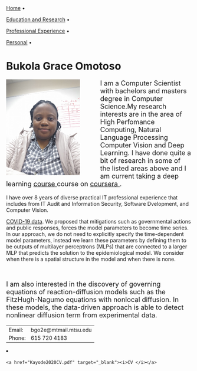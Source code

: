 


<div class="info2">
<a href="">Home</a>
<span class="spaced">•</span>

<a href="research.html">Education and Research</a>
<span class="spaced">•</span>

<a href="teaching.html">Professional Experience</a>
<span class="spaced">•</span>

<a href="personal.html">Personal</a>
<span class="spaced">•</span>

</div>

<div id="container">
<p id="content">
</p><h1>Bukola Grace Omotoso</h1>

<img src="grace_photo.jpg" alt="Picture of Grace Omotoso" width="200" height="260" align="left" style="margin-top: 0px; margin-right: 55px; margin-bottom: 0px; margin-left: 0px;">

<p style="font-size: 18px;">
I am a Computer Scientist with bachelors and masters degree in Computer Science.My research interests are in the area of High Perfomance Computing, Natural Language Processing Computer Vision and Deep Learning. 
I have done quite a bit of research in some of the listed areas above and I am current taking a deep learning <a href="https://www.coursera.org/specializations/deep-learning
" target="_blank">course </a>course on  <a href="https://www.coursera.org
" target="_blank">coursera </a>. <p> I have over 8 years of diverse practical IT professional experience that includes from IT Audit and Information Security, Software Dvelopment, and Computer Vision.</p>
<a href="https://github.com/CSSEGISandData/COVID-19/tree/master/csse_covid_19_data/csse_covid_19_daily_reports
" target="_blank">COVID-19 data</a>. We proposed that mitigations such as governmental actions and public responses,
forces the model parameters to become time series. In our approach, we do not need to explicitly specify the
time-dependent model parameters, instead we learn these parameters by defining them to be outputs of multilayer
perceptrons (MLPs) that are connected to a larger MLP that predicts the solution to the epidemiological model.
We consider when there is a spatial structure in the model and when there is none.
</p>
<br clear="left">
<p style="font-size: 18px;">
I am also interested in the discovery of governing equations of reaction-diffusion models such as the FitzHugh-Nagumo
equations with nonlocal diffusion. In these models, the data-driven approach is able to detect nonlinear diffusion term
from experimental data.


</p>

<div class="info">

</div>

<table>

<tbody><tr>
<td class="ciname">Email: </td>
<td class="cidata">
bgo2e@mtmail.mtsu.edu
</td>
</tr>


<tr>
<td class="ciname">Phone: </td>
<td class="cidata">615 720 4183</td>
</tr>

</tbody></table>

<li>

    <a href="Kayode2020CV.pdf" target="_blank"><i>CV </i></a>

</li><table class="vita">
<tbody><tr valign="top">

</tr></tbody></table>

<p></p>

</div>


